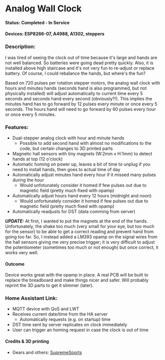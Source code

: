 # Analog Wall Clock #

#### Status: Completed - In Service ####

#### Devices: ESP8266-07, A4988, A1302, steppers ####

### Description: ###
I was tired of seeing the clock out of time because it's large and hands are not well balanced. So batteries were going dead pretty quickly. Also, it is installed above high staircase and it's not very fun to re-adjust or replace battery. Of course, I could rebalance the hands, but where's the fun?

Based on 720 pulses per rotation stepper motors, the analog wall clock with hours and minutes hands (seconds hand is also programmed, but not physically installed) will adjust automatically to current time every 5 seconds and seconds hand every second (obviously?!). This implies the minutes hand has to go forward by 12 pulses every minute or once every 5 seconds. The hours hand will need to go forward by 60 pulses every hour or once every 5 minutes.

### Features: ###
- Dual-stepper analog clock with hour and minute hands
    - Possible to add second hand with almost no modifications to the code, but certain changes to 3D printed parts
- Magnetic hall sensors with tiny magnets (W:2mm x H:1mm) to detect hands at top (12 o'clock)
- Automatic homing on power up, leaves a bit of time to unplug if you need to install hands, then goes to actual time of day
- Automatically adjust minutes hand every hour if it missed many pulses during the hour
    - Would unfotunately consider it homed if few pulses out due to magnetic field (pretty much fixed with opamp)
- Automatically adjust hours hand every 12 hours (midnight and noon)
    - Would unfortunately consider it homed if few pulses out due to magnetic field (pretty much fixed with opamp)
- Automatically readjusts for DST (data comming from server)

***UPDATE:***
At first, I wanted to put the magnets at the end of the hands. Unfortunately, the shake too much (very small for your eye, but too much for the sensor) to be able to get a correct reading and prevent hand from going too far. So, I instead added a LM393 opamp on the signal wires from the hall sensors giving me very precise trigger; it is very difficult to adjust the potentiometer (sometimes too much or not enough) but once correct, it works very well.

#### Outcome ####
Device works great with the opamp in place.
A real PCB will be built to replace the breadboard and make things nicer and safer.
Will probably reprint the 3D parts to get it slimmer (later).

### Home Assistant Link: ###
- MQTT device with QoS and LWT
- Receives current date/time from the HA server
    - Automatically requests (e.g. on startup) time
- DST time sent by server replicates on clock immediately
- User can trigger an homing request in case the clock is out of time

#### Credits & 3D printing
- Gears and others: [SupremeSports](https://www.thingiverse.com/thing:3768567)
